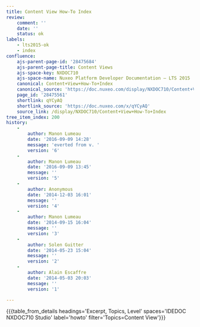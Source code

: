 ```yaml
---
title: Content View How-To Index
review:
    comment: ''
    date: ''
    status: ok
labels:
    - lts2015-ok
    - index
confluence:
    ajs-parent-page-id: '28475684'
    ajs-parent-page-title: Content Views
    ajs-space-key: NXDOC710
    ajs-space-name: Nuxeo Platform Developer Documentation — LTS 2015
    canonical: Content+View+How-To+Index
    canonical_source: 'https://doc.nuxeo.com/display/NXDOC710/Content+View+How-To+Index'
    page_id: '28475561'
    shortlink: qYCyAQ
    shortlink_source: 'https://doc.nuxeo.com/x/qYCyAQ'
    source_link: /display/NXDOC710/Content+View+How-To+Index
tree_item_index: 200
history:
    -
        author: Manon Lumeau
        date: '2016-09-09 14:28'
        message: 'everted from v. '
        version: '6'
    -
        author: Manon Lumeau
        date: '2016-09-09 13:45'
        message: ''
        version: '5'
    -
        author: Anonymous
        date: '2014-12-03 16:01'
        message: ''
        version: '4'
    -
        author: Manon Lumeau
        date: '2014-09-15 16:04'
        message: ''
        version: '3'
    -
        author: Solen Guitter
        date: '2014-05-23 15:04'
        message: ''
        version: '2'
    -
        author: Alain Escaffre
        date: '2014-05-03 20:03'
        message: ''
        version: '1'

---
```

{{{table_from_details headings='Excerpt, Topics, Level' spaces='IDEDOC NXDOC710 Studio' label='howto' filter='Topics=Content View'}}}
